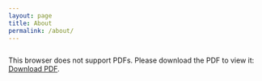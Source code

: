 ```yaml
---
layout: page
title: About
permalink: /about/
---
```


<!-- Welcome to my blog/personal website! Feel free to reach out to me using the methods in the footer. -->

<object data="{{ site.baseurl }}/static/resume.png" type="application/pdf" width="700px" height="700px">
    <embed src="{{ site.baseurl }}/static/resume.png">
        <p>This browser does not support PDFs. Please download the PDF to view it: <a href="{{ site.baseurl }}/static/resume.png">Download PDF</a>.</p>
    </embed>
</object>

